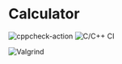 # Calculator
![cppcheck-action](https://github.com/99002546/Calculator/workflows/cppcheck-action/badge.svg)
![C/C++ CI](https://github.com/99002546/Calculator/workflows/C/C++%20CI/badge.svg)

![Valgrind](https://github.com/99002546/Calculator/workflows/Valgrind/badge.svg)
